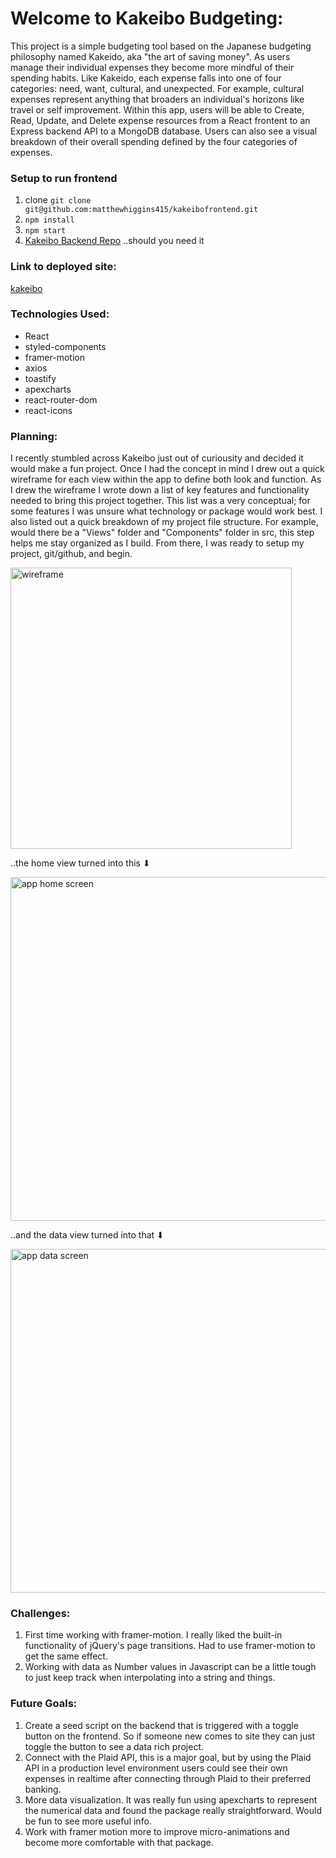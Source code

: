 # Welcome to Kakeibo Budgeting:
This project is a simple budgeting tool based on the Japanese budgeting philosophy named Kakeido, aka "the art of saving money". As users manage their individual expenses they become more mindful of their spending habits. Like Kakeido, each expense falls into one of four categories: need, want, cultural, and unexpected. For example, cultural expenses represent anything that broaders an individual's horizons like travel or self improvement. Within this app, users will be able to Create, Read, Update, and Delete expense resources from a React frontent to an Express backend API to a MongoDB database. Users can also see a visual breakdown of their overall spending defined by the four categories of expenses.   

### Setup to run frontend 
1. clone ``` git clone git@github.com:matthewhiggins415/kakeibofrontend.git ```
2. ``` npm install ```
3. ``` npm start ```
4. [Kakeibo Backend Repo](https://github.com/matthewhiggins415/kakeibobackend) ..should you need it

### Link to deployed site:
[kakeibo](https://matthewhiggins415.github.io/kakeibofrontend/) 

### Technologies Used: 
- React 
- styled-components
- framer-motion
- axios
- toastify
- apexcharts
- react-router-dom
- react-icons

### Planning: 
I recently stumbled across Kakeibo just out of curiousity and decided it would make a fun project. Once I had the concept in mind I drew out a quick wireframe for each view within the app to define both look and function. As I drew the wireframe I wrote down a list of key features and functionality needed to bring this project together. This list was a very conceptual; for some features I was unsure what technology or package would work best. I also listed out a quick breakdown of my project file structure. For example, would there be a "Views" folder and "Components" folder in src, this step helps me stay organized as I build. From there, I was ready to setup my project, git/github, and begin. 

<img src="https://user-images.githubusercontent.com/67120920/157351099-f944a781-0d82-4015-a02a-5f2f14e1734d.jpg" alt="wireframe" style="width:450px; height: 450px; margin: 0 auto;"/>

..the home view turned into this ⬇

<img src="https://user-images.githubusercontent.com/67120920/157352116-b3dab2ac-3a16-466e-b903-ffa60f7594c8.png" alt="app home screen" style="width:550px; height:auto; margin:0 auto;"/>

..and the data view turned into that ⬇

<img src="https://user-images.githubusercontent.com/67120920/157352124-9848975e-a775-426e-bc9f-b858895c1e6a.png" alt="app data screen" style="width:550px; height:auto; margin:0 auto;"/>

### Challenges:
1. First time working with framer-motion. I really liked the built-in functionality of jQuery's page transitions. Had to use framer-motion to get the same effect. 
2. Working with data as Number values in Javascript can be a little tough to just keep track when interpolating into a string and things. 

### Future Goals: 
1. Create a seed script on the backend that is triggered with a toggle button on the frontend. So if someone new comes to site they can just toggle the button to see a data rich project. 
2. Connect with the Plaid API, this is a major goal, but by using the Plaid API in a production level environment users could see their own expenses in realtime after connecting through Plaid to their preferred banking. 
3. More data visualization. It was really fun using apexcharts to represent the numerical data and found the package really straightforward. Would be fun to see more useful info. 
4. Work with framer motion more to improve micro-animations and become more comfortable with that package. 
